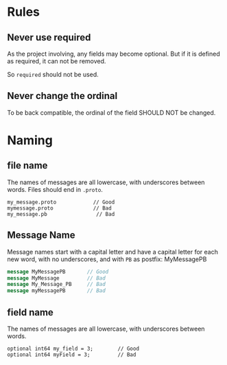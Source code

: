 # Rules

## Never use required

As the project involving, any fields may become optional. But if it is defined as required, it can not be removed.

So `required` should not be used.

## Never change the ordinal

To be back compatible, the ordinal of the field SHOULD NOT be changed.

# Naming

## file name

The names of messages are all lowercase, with underscores between words.
Files should end in `.proto`.

```
my_message.proto            // Good
mymessage.proto             // Bad
my_message.pb                // Bad
```

## Message Name

Message names start with a capital letter and have a capital letter for each new word, with no underscores, and with `PB` as postfix: MyMessagePB

```protobuf
message MyMessagePB       // Good
message MyMessage         // Bad
message My_Message_PB     // Bad
message myMessagePB       // Bad
```

## field name

The names of messages are all lowercase, with underscores between words. 

```
optional int64 my_field = 3;        // Good
optional int64 myField = 3;         // Bad
```